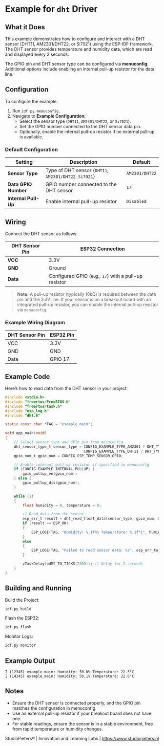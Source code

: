 # Example for `dht` Driver

## What it Does

This example demonstrates how to configure and interact with a DHT sensor (DHT11, AM2301/DHT22, or Si7021) using the ESP-IDF framework. The DHT sensor provides temperature and humidity data, which are read and displayed every 2 seconds.

The GPIO pin and DHT sensor type can be configured via **menuconfig**. Additional options include enabling an internal pull-up resistor for the data line.

## Configuration

To configure the example:

1. Run `idf.py menuconfig`.
2. Navigate to **Example Configuration**:
   - Select the sensor type (`DHT11`, `AM2301/DHT22`, or `Si7021`).
   - Set the GPIO number connected to the DHT sensor data pin.
   - Optionally, enable the internal pull-up resistor if no external pull-up is available.

### Default Configuration

| Setting               | Description                                 | Default       |
|-----------------------|---------------------------------------------|---------------|
| **Sensor Type**       | Type of DHT sensor (`DHT11`, `AM2301/DHT22`, `Si7021`) | `AM2301/DHT22` |
| **Data GPIO Number**  | GPIO number connected to the DHT sensor     | `17`          |
| **Internal Pull-Up**  | Enable internal pull-up resistor            | `Disabled`    |

## Wiring

Connect the DHT sensor as follows:

| DHT Sensor Pin | ESP32 Connection         |
|-----------------|--------------------------|
| **VCC**        | 3.3V                     |
| **GND**        | Ground                   |
| **Data**       | Configured GPIO (e.g., `17`) with a pull-up resistor |

> **Note:** A pull-up resistor (typically 10kΩ) is required between the data pin and the 3.3V line. If your sensor is on a breakout board with an integrated pull-up resistor, you can enable the internal pull-up resistor via `menuconfig`.

### Example Wiring Diagram

| DHT Sensor Pin | ESP32 Pin |
|-----------------|-----------|
| VCC            | 3.3V      |
| GND            | GND       |
| Data           | GPIO 17   |

## Example Code

Here’s how to read data from the DHT sensor in your project:

```c
#include <stdio.h>
#include "freertos/FreeRTOS.h"
#include "freertos/task.h"
#include "esp_log.h"
#include "dht.h"

static const char *TAG = "example_main";

void app_main(void)
{
    // Select sensor type and GPIO pin from menuconfig
    dht_sensor_type_t sensor_type = CONFIG_EXAMPLE_TYPE_AM2301 ? DHT_TYPE_AM2301 :
                                    CONFIG_EXAMPLE_TYPE_DHT11 ? DHT_TYPE_DHT11 : DHT_TYPE_SI7021;
    gpio_num_t gpio_num = CONFIG_ESP_TEMP_SENSOR_GPIO;

    // Enable internal pull-up resistor if specified in menuconfig
    if (CONFIG_EXAMPLE_INTERNAL_PULLUP) {
        gpio_pullup_en(gpio_num);
    } else {
        gpio_pullup_dis(gpio_num);
    }

    while (1)
    {
        float humidity = 0, temperature = 0;

        // Read data from the sensor
        esp_err_t result = dht_read_float_data(sensor_type, gpio_num, &humidity, &temperature);
        if (result == ESP_OK)
        {
            ESP_LOGI(TAG, "Humidity: %.1f%% Temperature: %.1f°C", humidity, temperature);
        }
        else
        {
            ESP_LOGE(TAG, "Failed to read sensor data: %s", esp_err_to_name(result));
        }

        vTaskDelay(pdMS_TO_TICKS(2000)); // Delay for 2 seconds
    }
}
```

## Building and Running

Build the Project:
```sh
idf.py build
```
Flash the ESP32:
```sh
idf.py flash
```
Monitor Logs:
```sh
idf.py monitor
```

## Example Output

```
I (12345) example_main: Humidity: 50.0% Temperature: 22.5°C
I (14345) example_main: Humidity: 50.1% Temperature: 22.6°C
```

## Notes

- Ensure the DHT sensor is connected properly, and the GPIO pin matches the configuration in menuconfig.
- Use an external pull-up resistor if your breakout board does not have one.
- For stable readings, ensure the sensor is in a stable environment, free from rapid temperature or humidity changes.

StudioPieters® | Innovation and Learning Labs | https://www.studiopieters.nl
